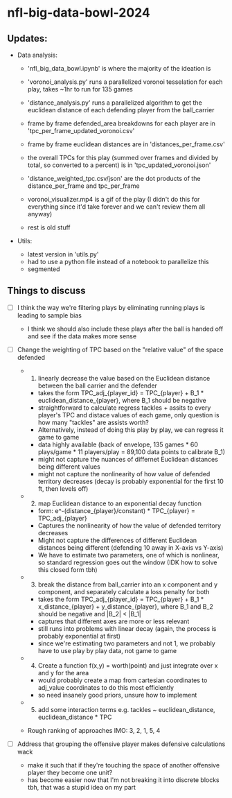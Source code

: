 # nfl-big-data-bowl-2024

## Updates: 
- Data analysis: 

    - 'nfl_big_data_bowl.ipynb' is where the majority of the ideation is
    - 'voronoi_analysis.py' runs a parallelized voronoi tesselation for each play, takes ~1hr to run for 135 games
    - 'distance_analysis.py' runs a parallelized algorithm to get the euclidean distance of each defending player from the ball_carrier

    - frame by frame defended_area breakdowns for each player are in 'tpc_per_frame_updated_voronoi.csv'
    - frame by frame euclidean distances are in 'distances_per_frame.csv'
    - the overall TPCs for this play (summed over frames and divided by total, so converted to a percent) is in 'tpc_updated_voronoi.json'
    - 'distance_weighted_tpc.csv/json' are the dot products of the distance_per_frame and tpc_per_frame
    - voronoi_visualizer.mp4 is a gif of the play (I didn't do this for everything since it'd take forever and we can't review them all anyway)
    - rest is old stuff

- Utils: 
    - latest version in 'utils.py' 
    - had to use a python file instead of a notebook to parallelize this
    - segmented 

## Things to discuss

- [ ] I think the way we're filtering plays by eliminating running plays is leading to sample bias
    - I think we should also include these plays after the ball is handed off and see if the data makes more sense

- [ ] Change the weighting of TPC based on the "relative value" of the space defended

    - 1. linearly decrease the value based on the Euclidean distance between the ball carrier and the defender
        - takes the form TPC_adj_{player_id} = TPC_{player} + B_1 * euclidean_distance_{player}, where B_1 should be negative
        - straightforward to calculate regress tackles + assits to every player's TPC and distace values of each game, only question is how many "tackles" are assists worth?
        - Alternatively, instead of doing this play by play, we can regress it game to game
        - data highly available (back of envelope, 135 games * 60 plays/game * 11 players/play = 89,100 data points to calibrate B_1)
        - might not capture the nuances of differnet Euclidean distances being different values
        - might not capture the nonlinearity of how value of defended territory decreases (decay is probably exponential for the first 10 ft, then levels off)

    - 2. map Euclidean distance to an exponential decay function
        - form: e^-(distance_{player}/constant) * TPC_{player} = TPC_adj_{player}
        - Captures the nonlinearity of how the value of defended territory decreases
        - Might not capture the differences of different Euclidean distances being different (defending 10 away in X-axis vs Y-axis)
        - We have to estimate two parameters, one of which is nonlinear, so standard regression goes out the window (IDK how to solve this closed form tbh)

    - 3. break the distance from ball_carrier into an x component and y component, and separately calculate a loss penalty for both
        - takes the form TPC_adj_{player_id} = TPC_{player} + B_1 * x_distance_{player} + y_distance_{player}, where B_1 and B_2 should be negative and |B_2| < |B_1| 
        - captures that different axes are more or less relevant
        - still runs into problems with linear decay (again, the process is probably exponential at first)
        - since we're estimating two parameters and not 1, we probably have to use play by play data, not game to game

    - 4. Create a function f(x,y) = worth(point) and just integrate over x and y for the area
        - would probably create a map from cartesian coordinates to adj_value coordinates to do this most efficiently
        - so need insanely good priors, unsure how to implement

    - 5. add some interaction terms e.g. tackles ~ euclidean_distance, euclidean_distance * TPC

    - Rough ranking of approaches IMO: 3, 2, 1, 5, 4

- [ ] Address that grouping the offensive player makes defensive calculations wack
    - make it such that if they're touching the space of another offensive player they become one unit?
    - has become easier now that I'm not breaking it into discrete blocks tbh, that was a stupid idea on my part
